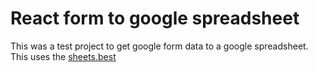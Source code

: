 # React form to google spreadsheet
This was a test project to get google form data to a google spreadsheet. This uses the [sheets.best](https://sheet.best/)
